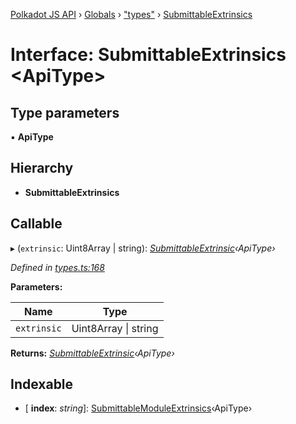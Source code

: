 [Polkadot JS API](../README.md) › [Globals](../globals.md) › ["types"](../modules/_types_.md) › [SubmittableExtrinsics](_types_.submittableextrinsics.md)

# Interface: SubmittableExtrinsics <**ApiType**>

## Type parameters

▪ **ApiType**

## Hierarchy

* **SubmittableExtrinsics**

## Callable

▸ (`extrinsic`: Uint8Array | string): *[SubmittableExtrinsic](_submittable_types_.submittableextrinsic.md)‹ApiType›*

*Defined in [types.ts:168](https://github.com/polkadot-js/api/blob/c0f9b45/packages/api/src/types.ts#L168)*

**Parameters:**

Name | Type |
------ | ------ |
`extrinsic` | Uint8Array &#124; string |

**Returns:** *[SubmittableExtrinsic](_submittable_types_.submittableextrinsic.md)‹ApiType›*

## Indexable

* \[ **index**: *string*\]: [SubmittableModuleExtrinsics](_types_.submittablemoduleextrinsics.md)‹ApiType›
